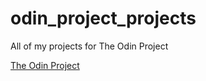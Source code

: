 # odin_project_projects
All of my projects for The Odin Project

[The Odin Project](https://www.theodinproject.com/)